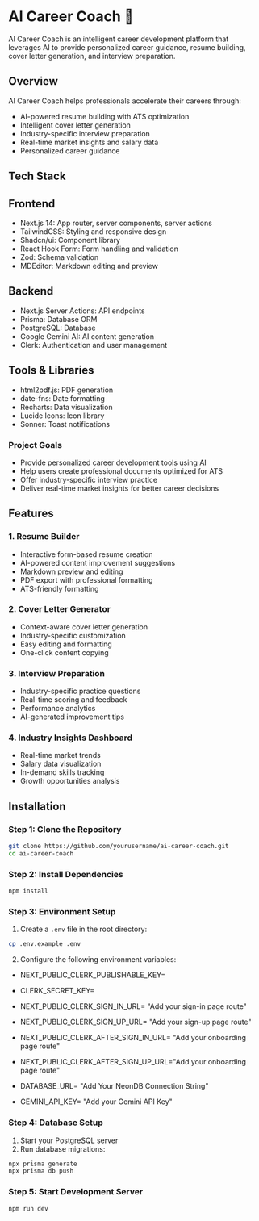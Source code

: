 # AI Career Coach 🚀

AI Career Coach is an intelligent career development platform that leverages AI to provide personalized career guidance, resume building, cover letter generation, and interview preparation.

## Overview

AI Career Coach helps professionals accelerate their careers through:
- AI-powered resume building with ATS optimization
- Intelligent cover letter generation
- Industry-specific interview preparation
- Real-time market insights and salary data
- Personalized career guidance

## Tech Stack
## Frontend
- Next.js 14: App router, server components, server actions
- TailwindCSS: Styling and responsive design
- Shadcn/ui: Component library
- React Hook Form: Form handling and validation
- Zod: Schema validation
- MDEditor: Markdown editing and preview

## Backend
- Next.js Server Actions: API endpoints
- Prisma: Database ORM
- PostgreSQL: Database
- Google Gemini AI: AI content generation
- Clerk: Authentication and user management

## Tools & Libraries
- html2pdf.js: PDF generation
- date-fns: Date formatting
- Recharts: Data visualization
- Lucide Icons: Icon library
- Sonner: Toast notifications

### Project Goals
- Provide personalized career development tools using AI
- Help users create professional documents optimized for ATS
- Offer industry-specific interview practice
- Deliver real-time market insights for better career decisions

## Features

### 1. Resume Builder
- Interactive form-based resume creation
- AI-powered content improvement suggestions
- Markdown preview and editing
- PDF export with professional formatting
- ATS-friendly formatting

### 2. Cover Letter Generator
- Context-aware cover letter generation
- Industry-specific customization
- Easy editing and formatting
- One-click content copying

### 3. Interview Preparation
- Industry-specific practice questions
- Real-time scoring and feedback
- Performance analytics
- AI-generated improvement tips

### 4. Industry Insights Dashboard
- Real-time market trends
- Salary data visualization
- In-demand skills tracking
- Growth opportunities analysis

## Installation

### Step 1: Clone the Repository
```bash
git clone https://github.com/yourusername/ai-career-coach.git
cd ai-career-coach
```

### Step 2: Install Dependencies
```bash
npm install
```

### Step 3: Environment Setup
1. Create a `.env` file in the root directory:
```bash
cp .env.example .env
```

2. Configure the following environment variables:
- NEXT_PUBLIC_CLERK_PUBLISHABLE_KEY=
- CLERK_SECRET_KEY=

- NEXT_PUBLIC_CLERK_SIGN_IN_URL= "Add your sign-in page route"
- NEXT_PUBLIC_CLERK_SIGN_UP_URL= "Add your sign-up page route"
- NEXT_PUBLIC_CLERK_AFTER_SIGN_IN_URL= "Add your onboarding page route"
- NEXT_PUBLIC_CLERK_AFTER_SIGN_UP_URL="Add your onboarding page route"

- DATABASE_URL= "Add Your NeonDB Connection String"
- GEMINI_API_KEY= "Add your Gemini API Key"

### Step 4: Database Setup
1. Start your PostgreSQL server
2. Run database migrations:
```bash
npx prisma generate
npx prisma db push
```

### Step 5: Start Development Server
```bash
npm run dev
```

